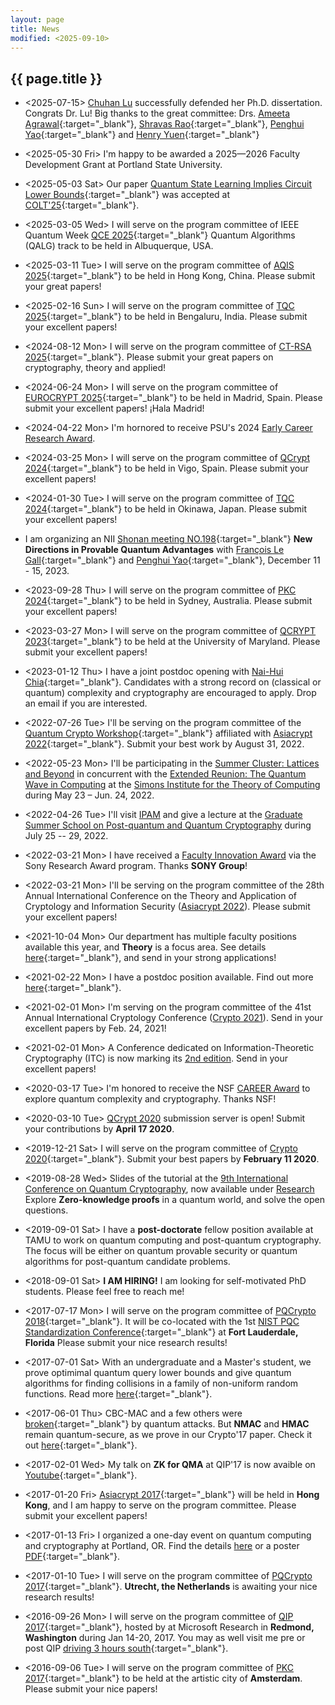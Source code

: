 ```yaml
---
layout: page
title: News
modified: <2025-09-10>
---
```

## {{ page.title }}
* <2025-07-15> [Chuhan Lu](https://chuhanlu.github.io/) successfully defended her Ph.D. dissertation. Congrats Dr. Lu! Big thanks to the great committee: Drs. [Ameeta Agrawal](https://web.cecs.pdx.edu/~ameeta/){:target="_blank"}, [Shravas Rao](https://web.cecs.pdx.edu/~shravas/){:target="_blank"}, [Penghui Yao](http://penghuiyao.info/){:target="_blank"} and [Henry Yuen](https://www.henryyuen.net/){:target="_blank"}
* <2025-05-30 Fri> I'm happy to be awarded a 2025—2026 Faculty
  Development Grant at Portland State University.
* <2025-05-03 Sat> Our paper [Quantum State Learning Implies Circuit
  Lower Bounds](https://arxiv.org/abs/2405.10242){:target="_blank"}
  was accepted at
  [COLT'25](https://learningtheory.org/colt2025/){:target="_blank"}. 
*  <2025-03-05 Wed> I will serve on the program committee of IEEE
   Quantum Week [QCE
   2025](https://qce.quantum.ieee.org/2025/){:target="_blank"} Quantum
   Algorithms (QALG) track to be held in Albuquerque, USA.
*  <2025-03-11 Tue> I will serve on the program committee of [AQIS
   2025](http://aqis-conf.org/2025/){:target="_blank"} to be
   held in Hong Kong, China. Please submit your great papers!
*  <2025-02-16 Sun> I will serve on the program committee of [TQC
   2025](https://tqc-conference.org/){:target="_blank"} to be held in
   Bengaluru, India. Please submit your excellent papers! 
* <2024-08-12 Mon> I will serve on the program committee of [CT-RSA
  2025](https://ct-rsa-2025.csa.iisc.ac.in/){:target="_blank"}. Please
  submit your great papers on cryptography, theory and applied!
*  <2024-06-24 Mon> I will serve on the program committee of [EUROCRYPT
   2025](https://eurocrypt.iacr.org/2025/){:target="_blank"}
   to be held in Madrid, Spain. Please submit your excellent papers! ¡Hala Madrid!
*  <2024-04-22 Mon> I'm hornored to receive PSU's 2024 [Early Career Research Award](https://www.pdx.edu/research/psus-2024-early-career-research-awardee-fang-song).
*  <2024-03-25 Mon> I will serve on the program committee of [QCrypt
   2024](https://2024.qcrypt.net/){:target="_blank"}
   to be held in Vigo, Spain. Please submit your excellent papers!
*  <2024-01-30 Tue> I will serve on the program committee of [TQC
   2024](https://tqc-conference.org/call-for-submissions/){:target="_blank"}
   to be held in Okinawa, Japan. Please submit your excellent papers!
* I am organizing an NII [Shonan meeting
NO.198](https://shonan.nii.ac.jp/seminars/198/){:target="_blank"}
**New Directions in Provable Quantum Advantages** with [François Le
Gall](http://www.francoislegall.com/){:target="_blank"} and [Penghui
Yao](http://penghuiyao.info/){:target="_blank"}, December 11 - 15, 2023.
*  <2023-09-28 Thu> I will serve on the program committee of [PKC
   2024](https://pkc.iacr.org/2024/){:target="_blank"} to be held in
   Sydney, Australia. Please submit your excellent papers!
* <2023-03-27 Mon> I will serve on the program committee of [QCRYPT
   2023](https://2023.qcrypt.net/){:target="_blank"} to be held at the
   University of Maryland. Please submit your excellent papers!
* <2023-01-12 Thu> I have a joint postdoc opening with [Nai-Hui
  Chia](https://sites.google.com/view/naihuichia){:target="_blank"}. Candidates
  with a strong record on (classical or quantum) complexity and
  cryptography are encouraged to apply. Drop an email if you are
  interested.
* <2022-07-26 Tue> I'll be serving on the program committee of the
  [Quantum Crypto
  Workshop](https://qcw2022.github.io/quantum-cryptography-workshop-2022/){:target="_blank"}
  affiliated with [Asiacrypt
  2022](http://asiacrypt.iacr.org/2022/){:target="_blank"}. Submit your best work by August 31, 2022. 
* <2022-05-23 Mon> I'll be participating in the [Summer Cluster: Lattices
  and Beyond](https://simons.berkeley.edu/programs/extended-reunion-lattices2022) in concurrent with the [Extended Reunion: The Quantum Wave in Computing](https://simons.berkeley.edu/programs/extended-reunion-quantum2022) at the [Simons Institute for the Theory of Computing](https://simons.berkeley.edu/) during May 23 – Jun. 24, 2022. 
* <2022-04-26 Tue> I'll visit [IPAM](http://www.ipam.ucla.edu/) and
  give a lecture at the [Graduate Summer School on Post-quantum and
  Quantum
  Cryptography](http://www.ipam.ucla.edu/programs/summer-schools/graduate-summer-school-on-post-quantum-and-quantum-cryptography/)
  during July 25 -- 29, 2022.
* <2022-03-21 Mon> I have received a [Faculty Innovation
  Award](https://www.sony.com/en/SonyInfo/research-award-program/) via
  the Sony Research Award program. Thanks **SONY Group**!
*  <2022-03-21 Mon> I'll be serving on the program committee of the
   28th Annual International Conference on the Theory and Application
   of Cryptology and Information Security ([Asiacrypt
   2022](https://asiacrypt.iacr.org/2022/)). Please submit your
   excellent papers!
*  <2021-10-04 Mon> Our department has multiple faculty positions available this year, and **Theory** is a focus area. See details [here](https://www.pdx.edu/computer-science/open-faculty-positions){:target="_blank"}, and send in your strong applications!
*  <2021-02-22 Mon> I have a postdoc position available. Find out more [here]({{base}}/files/docs/recruit_fangsong.pdf){:target="_blank"}. 
*  <2021-02-01 Mon> I'm serving on the program committee of the 41st
   Annual International Cryptology Conference ([Crypto
   2021](https://crypto.iacr.org/2021/)). Send in your excellent
   papers by Feb. 24, 2021!
*  <2021-02-01 Mon> A Conference dedicated on Information-Theoretic
   Cryptography (ITC) is now marking its [2nd edition](https://itcrypto.github.io/2021/). Send in your
   excellent papers! 
*  <2020-03-17 Tue> I'm honored to receive the NSF [CAREER
   Award](https://www.nsf.gov/awardsearch/showAward?AWD_ID=1942706&HistoricalAwards=false)
   to explore quantum complexity and cryptography. Thanks NSF!
*  <2020-03-10 Tue> [QCrypt 2020](https://2020.qcrypt.net/) submission
   server is open! Submit your contributions by **April 17 2020**.
*  <2019-12-21 Sat> I will serve on the program committee of [Crypto
   2020](https://crypto.iacr.org/2020/callforpapers.html){:target="_blank"}. Submit
   your best papers by **February 11 2020**.
*  <2019-08-28 Wed> Slides of the tutorial at the [9th International
   Conference on Quantum Cryptography](http://2019.qcrypt.net/), now
   available under [Research]({{base}}/research/#other-talks) Explore
   **Zero-knowledge proofs** in a quantum world, and solve the open
   questions.
*  <2019-09-01 Sat> I have a **post-doctorate** fellow position
  available at TAMU to work on quantum computing and post-quantum
  cryptography. The focus will be either on quantum provable security
  or quantum algorithms for post-quantum candidate problems. 
*  <2018-09-01 Sat> **I AM HIRING!** I am looking for self-motivated PhD students. Please feel free to
    reach me!
*  <2017-07-17 Mon> I will serve on the program committee of [PQCrypto 2018](http://www.math.fau.edu/pqcrypto2018/){:target="_blank"}. It will be co-located with the 1st [NIST PQC Standardization Conference](https://csrc.nist.gov/projects/post-quantum-cryptography/workshops-and-timeline){:target="_blank"} at **Fort Lauderdale, Florida** Please submit your nice research results!
*  <2017-07-01 Sat> With an undergraduate and a Master's student, we prove optimimal
   quantum query lower bounds and give quantum algorithms for finding
   collisions in a family of non-uniform random functions. Read
   more [here](http://ia.cr/2017/688){:target="_blank"}.
*  <2017-06-01 Thu> CBC-MAC and a few others
   were [broken](https://arxiv.org/abs/1602.05973){:target="_blank"}
   by quantum attacks. But **NMAC** and **HMAC** remain
   quantum-secure, as we prove in our Crypto'17 paper. Check it out
   [here](https://eprint.iacr.org/2017/509){:target="_blank"}.
* <2017-02-01 Wed> My talk on **ZK for QMA** at QIP'17 is now avaible on
   [Youtube](https://www.youtube.com/watch?v=1fXLJBN-KfI&feature=youtu.be){:target="_blank"}.
* <2017-01-20 Fri> [Asiacrypt
   2017](http://asiacrypt.iacr.org/2017/){:target="_blank"} will be
   held in **Hong Kong**, and I am happy to serve on the program
   committee. Please submit your excellent papers!
* <2017-01-13 Fri> I organized a one-day event on quantum computing
   and cryptography at Portland, OR. Find the details
   [here]({{base}}/activity/w17qpdx/) or a poster
   [PDF]({{base}}/activity/w17qpdx/qpdxposter.pdf){:target="_blank"}.
* <2017-01-10 Tue> I will
   serve on the program committee of [PQCrypto
   2017](https://2017.pqcrypto.org/conference/){:target="_blank"}.
   **Utrecht, the Netherlands** is awaiting your nice research
   results!

* <2016-09-26 Mon> I will serve on the program committee of [QIP
   2017](https://www.stationq.com/qip-2017/){:target="_blank"}, hosted
   by at Microsoft Research in **Redmond, Washington** during Jan
   14-20, 2017. You may as well visit me pre or post QIP [driving 3
   hours
   south](https://goo.gl/maps/aH7GfTLs4tP2){:target="_blank"}.
* <2016-09-06 Tue> I will serve on the program committee of [PKC
   2017](http://www.iacr.org/workshops/pkc2017/index.php){:target="_blank"}
   to be held at the artistic city of **Amsterdam**. Please submit
   your nice papers!
